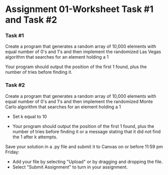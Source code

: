# Assignment 01-Worksheet Task #1 and Task #2

### Task #1

Create a program that generates a random array of 10,000 elements with equal number of 0's and 1's and then implement the randomized Las Vegas algorithm that searches for an element holding a 1

Your program should output the position of the first 1 found, plus the number of tries before finding it.

 

### Task #2

Create a program that generates a random array of 10,000 elements with equal number of 0's and 1's and then implement the randomized Monte Carlo algorithm that searches for an element holding a 1

- Set k equal to 10

- Your program should output the position of the first 1 found, plus the number of tries before finding it or a message stating that it did not find the 1 after k attempts.

Save your solution in a .py file and submit it to Canvas on or before 11:59 pm Friday:

- Add your file by selecting "Upload" or by dragging and dropping the file.
- Select "Submit Assignment" to turn in your assignment.
